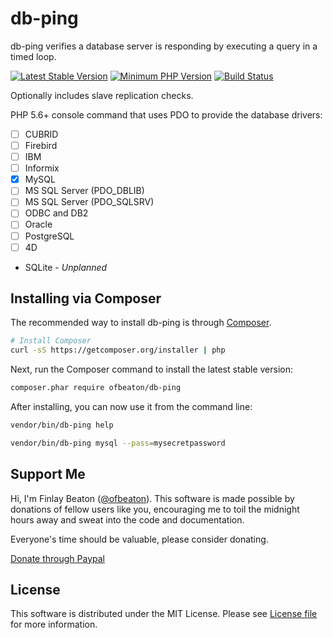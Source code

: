 # db-ping
db-ping verifies a database server is responding by executing a query in a timed loop.

[![Latest Stable Version](https://img.shields.io/packagist/v/ofbeaton/db-ping.svg?style=flat-square)](https://packagist.org/packages/ofbeaton/db-ping)
[![Minimum PHP Version](https://img.shields.io/badge/php-%3E%3D%205.6-8892BF.svg?style=flat-square)](https://php.net/)
[![Build Status](https://img.shields.io/travis/ofbeaton/db-ping/master.svg?style=flat-square)](https://travis-ci.org/ofbeaton/db-ping)

Optionally includes slave replication checks.

PHP 5.6+ console command that uses PDO to provide the database drivers:
- [ ] CUBRID
- [ ] Firebird
- [ ] IBM
- [ ] Informix
- [x] MySQL
- [ ] MS SQL Server (PDO_DBLIB)
- [ ] MS SQL Server (PDO_SQLSRV)
- [ ] ODBC and DB2
- [ ] Oracle
- [ ] PostgreSQL
- [ ] 4D
- SQLite - _Unplanned_

## Installing via Composer

The recommended way to install db-ping is through
[Composer](http://getcomposer.org).

```bash
# Install Composer
curl -sS https://getcomposer.org/installer | php
```

Next, run the Composer command to install the latest stable version:

```bash
composer.phar require ofbeaton/db-ping
```

After installing, you can now use it from the command line:

```bash
vendor/bin/db-ping help

vendor/bin/db-ping mysql --pass=mysecretpassword
```

## Support Me

Hi, I'm Finlay Beaton ([@ofbeaton](https://github.com/ofbeaton)). This software is made possible by donations of fellow users like you, encouraging me to toil the midnight hours away and sweat into the code and documentation. 

Everyone's time should be valuable, please consider donating.

[Donate through Paypal](https://www.paypal.com/cgi-bin/webscr?cmd=_donations&business=RDWQCGL5UD6DS&lc=CA&item_name=ofbeaton&item_number=dbping&currency_code=CAD&bn=PP%2dDonationsBF%3abtn_donate_LG%2egif%3aNonHosted)

## License

This software is distributed under the MIT License. Please see [License file](LICENSE) for more information.